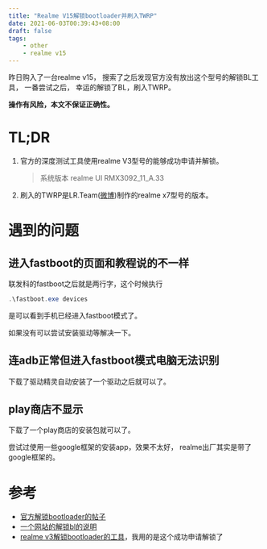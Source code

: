 ```yaml
---
title: "Realme V15解锁bootloader并刷入TWRP"
date: 2021-06-03T00:39:43+08:00
draft: false
tags:
    - other
    - realme v15
---
```


昨日购入了一台realme v15，
搜索了之后发现官方没有放出这个型号的解锁BL工具，
一番尝试之后，
幸运的解锁了BL，刷入TWRP。

**操作有风险，本文不保证正确性。**

<!--more-->

# TL;DR

1. 官方的深度测试工具使用realme V3型号的能够成功申请并解锁。

    > 系统版本 realme UI RMX3092_11_A.33

1. 刷入的TWRP是LR.Team([微博](https://weibo.com/u/6033736159?profile_ftype=1&is_all=1))制作的realme x7型号的版本。

# 遇到的问题

## 进入fastboot的页面和教程说的不一样

联发科的fastboot之后就是两行字，这个时候执行

```powershell
.\fastboot.exe devices
```

是可以看到手机已经进入fastboot模式了。

如果没有可以尝试安装驱动等解决一下。

## 连adb正常但进入fastboot模式电脑无法识别

下载了驱动精灵自动安装了一个驱动之后就可以了。
    
## play商店不显示

下载了一个play商店的安装包就可以了。

尝试过使用一些google框架的安装app，效果不太好，
realme出厂其实是带了google框架的。

# 参考

- [官方解锁bootloader的帖子](https://www.realmebbs.com/post-details/1335782085125746688)
- [一个网站的解锁bl的说明](http://rom.7to.cn/jiaochengdetail/17105)
- [realme v3解锁bootloader的工具](https://xinkid.lanzoui.com/iMU40kcihli)，我用的是这个成功申请解锁了